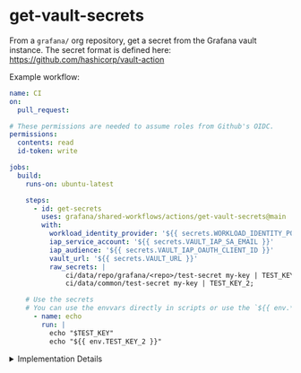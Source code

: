 # get-vault-secrets

From a `grafana/` org repository, get a secret from the Grafana vault instance.
The secret format is defined here: <https://github.com/hashicorp/vault-action>

Example workflow:

```yaml
name: CI
on: 
  pull_request:

# These permissions are needed to assume roles from Github's OIDC.
permissions:
  contents: read
  id-token: write

jobs:
  build:
    runs-on: ubuntu-latest

    steps:
      - id: get-secrets
        uses: grafana/shared-workflows/actions/get-vault-secrets@main
        with:
          workload_identity_provider: '${{ secrets.WORKLOAD_IDENTITY_POOL_PROVIDER }}'
          iap_service_account: '${{ secrets.VAULT_IAP_SA_EMAIL }}'
          iap_audience: '${{ secrets.VAULT_IAP_OAUTH_CLIENT_ID }}'
          vault_url: '${{ secrets.VAULT_URL }}'
          raw_secrets: |
              ci/data/repo/grafana/<repo>/test-secret my-key | TEST_KEY;
              ci/data/common/test-secret my-key | TEST_KEY_2;

    # Use the secrets
    # You can use the envvars directly in scripts or use the `${{ env.* }}` accessor in the workflow
      - name: echo
        run: |
          echo "$TEST_KEY"
          echo "${{ env.TEST_KEY_2 }}"

```

<details>
<summary>Implementation Details</summary>

- This is an action, and not a shared workflow, because when secrets are read, they need to be shared as env variables, or at least in any way that is strictly in-memory. Shared workflows cannot be called as steps and workflows can only share data through external storage (caches, buckets, etc).
- Secrets need to be injected because actions don't have access to the `secrets` item.
</details>

